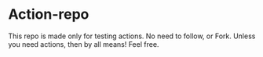 # Action-repo
This repo is made only for testing actions. No need to follow, or Fork.
Unless you need actions, then by all means! Feel free.

